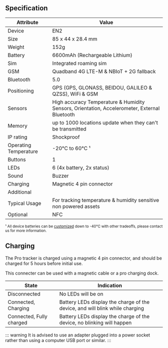 <script setup>
import DeviceSpecTable from '../../components/DeviceSpecTable.vue'
import { ref, onMounted } from 'vue'

const yamlText = ref('')

onMounted(async () => {
  const res = await fetch('/device-specs/enviro/v2.yaml')
  yamlText.value = await res.text()
})
</script>

<DeviceSpecTable v-if="yamlText" :yaml-text="yamlText" :image-url="'https://lightbug.io/images/product/lightbug_environmental_tracker_hu6a350a725fdca69abfd288f1b4171667_331520_600x600_fit_q100_box_2.png'" />

## Specification

| Attribute             | Value                                                                                        |
| --------------------- | -------------------------------------------------------------------------------------------- |
| Device                | EN2                                                                                          |
| Size                  | 85 x 44 x 28.4 mm                                                                            |
| Weight                | 152g                                                                                         |
| Battery               | 6600mAh (Rechargeable Lithium)                                                                |
| Sim                   | Integrated roaming sim                                                                       |
| GSM                   | Quadband 4G LTE-M & NBIoT + 2G fallback                                                               |
| Bluetooth             | 5.0                                                                                          |
| Positioning           | GPS (GPS, GLONASS, BEIDOU, GALILEO & QZSS), WiFi & GSM                                       |
| Sensors               | High accuracy Temperature & Humidity Sensors, Orientation, Accelerometer, External Bluetooth |
| Memory                | up to 1000 locations update when they can't be transmitted                                   |
| IP rating             | Shockproof                                                                                   |
| Operating Temperature | -20°C to 60°C ¹                                                                              |
| Buttons               | 1                                                                                            |
| LEDs                  | 6 (4x battery, 2x status)                                                                    |
| Sound                 | Buzzer                                                                                       |
| Charging              | Magnetic 4 pin connector                                                                     |
| Additional            |                                                                                              |
| Typical Usage         | For tracking temperature & humidity sensitive non powered assets                                                                                         |
| Optional              | NFC                                                                                          |

<small>¹ All device batteries can be [customized](/devices/custom) down to -40°C with other tradeoffs, please contact us for more information.</small>

## Charging

The Pro tracker is charged using a magnetic 4 pin connector, and should be charged for 5 hours before initial use.

This connecter can be used with a magnetic cable or a pro charging dock.

<!-- TODO side by side picture of 2 charging methods -->

| State                    | Indication                                                                   |
| ------------------------ | ---------------------------------------------------------------------------- |
| Disconnected             | No LEDs will be on                                                           |
| Connected, Charging      | Battery LEDs display the charge of the device, and will blink while charging |
| Connected, Fully charged | Battery LEDs display the charge of the device, no blinking will happen       |

::: warning
It is advised to use an adapter plugged into a power socket rather than using a computer USB port or similar.
:::
